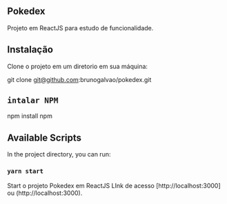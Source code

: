 ## Pokedex

Projeto em ReactJS para estudo de funcionalidade.

## Instalação

Clone o projeto em um diretorio em sua máquina:

git clone git@github.com:brunogalvao/pokedex.git

## `intalar NPM`

npm install npm

## Available Scripts

In the project directory, you can run:

### `yarn start`

Start o projeto Pokedex em ReactJS
LInk de acesso [http://localhost:3000] ou (http://localhost:3000).